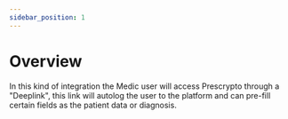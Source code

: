 ```yaml
---
sidebar_position: 1
---
```



# Overview

In this kind of integration the Medic user will access Prescrypto through a "Deeplink", this link will autolog the user to the platform and can pre-fill certain fields as the patient data or diagnosis.
